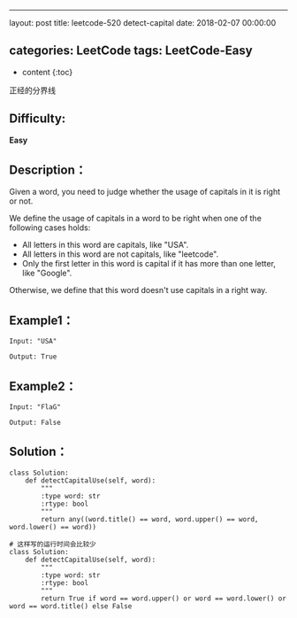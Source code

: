 
---
layout: post
title:  leetcode-520 detect-capital
date:   2018-02-07 00:00:00

categories: LeetCode
tags: LeetCode-Easy
---

* content
{:toc}

正经的分界线





## Difficulty:

**Easy**

## Description：

Given a word, you need to judge whether the usage of capitals in it is right or not.

We define the usage of capitals in a word to be right when one of the following cases holds:
- All letters in this word are capitals, like "USA".
- All letters in this word are not capitals, like "leetcode".
- Only the first letter in this word is capital if it has more than one letter, like "Google".

Otherwise, we define that this word doesn't use capitals in a right way. 

## Example1：

```
Input: "USA"

Output: True
```

## Example2：

```
Input: "FlaG"

Output: False
```

## Solution：

```
class Solution:
    def detectCapitalUse(self, word):
        """
        :type word: str
        :rtype: bool
        """
        return any((word.title() == word, word.upper() == word, word.lower() == word))
        
# 这样写的运行时间会比较少
class Solution:
    def detectCapitalUse(self, word):
        """
        :type word: str
        :rtype: bool
        """
        return True if word == word.upper() or word == word.lower() or word == word.title() else False
```